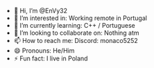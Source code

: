 - 👋 Hi, I’m @EnVy32
- 👀 I’m interested in: Working remote in Portugal
- 🌱 I’m currently learning: C++ / Portuguese
- 💞️ I’m looking to collaborate on: Nothing atm
- 📫 How to reach me: Discord: monaco5252
- 😄 Pronouns: He/Him
- ⚡ Fun fact: I live in Poland

